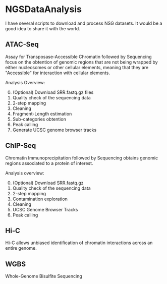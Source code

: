 # NGSDataAnalysis
I have several scripts to download and process NSG datasets. It would be a good idea to share it with the world.

ATAC-Seq
--------
Assay for Transposase-Accessible Chromatin followed by Sequencing focus on the obtention of genomic regions that are not being wrapped by either nucleosomes or other cellular elements, meaning that they are "Accessible" for interaction with cellular elements.

Analysis  Overview:

0. (Optional) Download SRR.fastq.gz files
1. Quality check of the sequencing data
2. 2-step mapping
3. Cleaning
4. Fragment-Length estimation
5. Sub-categories obtention
6. Peak calling
7. Generate UCSC genome browser tracks

ChIP-Seq
--------
Chromatin Immunoprecipitation followed by Sequencing obtains genomic regions associated to a protein of interest.

Analysis overview:

0. (Optional) Download SRR.fastq.gz
1. Quality check of the sequencing data
2. 2-step mapping
3. Contamination exploration
4. Cleaning
5. UCSC Genome Browser Tracks
6. Peak calling

Hi-C
----
Hi-C allows unbiased identification of chromatin interactions across an entire genome.

WGBS
----
Whole-Genome Bisulfite Sequencing
